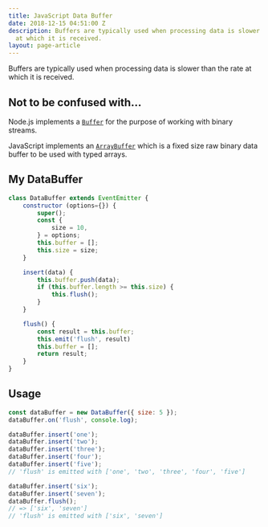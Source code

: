 ```yaml
---
title: JavaScript Data Buffer
date: 2018-12-15 04:51:00 Z
description: Buffers are typically used when processing data is slower than the rate
  at which it is received.
layout: page-article
---
```


Buffers are typically used when processing data is slower than the rate at which it is received.

## Not to be confused with...

Node.js implements a [`Buffer`](https://nodejs.org/api/buffer.html) for the purpose of working with binary streams.

JavaScript implements an [`ArrayBuffer`](https://developer.mozilla.org/en-US/docs/Web/JavaScript/Reference/Global_Objects/ArrayBuffer) which is a fixed size raw binary data buffer to be used with typed arrays.

## My DataBuffer

```js
class DataBuffer extends EventEmitter {
    constructor (options={}) {
        super();
        const {
            size = 10,
        } = options;
        this.buffer = [];
        this.size = size;
    }

    insert(data) {
        this.buffer.push(data);
        if (this.buffer.length >= this.size) {
            this.flush();
        }
    }

    flush() {
        const result = this.buffer;
        this.emit('flush', result)
        this.buffer = [];
        return result;
    }
}
```

## Usage

```js
const dataBuffer = new DataBuffer({ size: 5 });
dataBuffer.on('flush', console.log);

dataBuffer.insert('one');
dataBuffer.insert('two');
dataBuffer.insert('three');
dataBuffer.insert('four');
dataBuffer.insert('five');
// 'flush' is emitted with ['one', 'two', 'three', 'four', 'five']

dataBuffer.insert('six');
dataBuffer.insert('seven');
dataBuffer.flush();
// => ['six', 'seven']
// 'flush' is emitted with ['six', 'seven']
```
